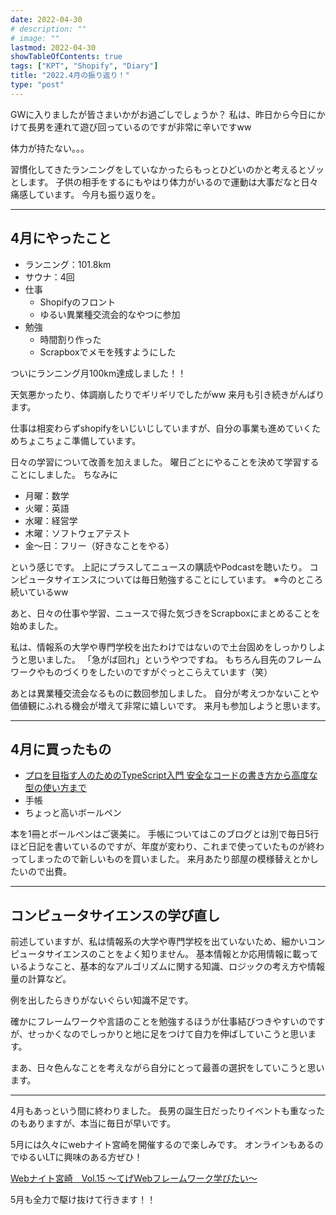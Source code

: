 ```yaml
---
date: 2022-04-30
# description: ""
# image: ""
lastmod: 2022-04-30
showTableOfContents: true
tags: ["KPT", "Shopify", "Diary"]
title: "2022.4月の振り返り！"
type: "post"
---
```


GWに入りましたが皆さまいかがお過ごしでしょうか？
私は、昨日から今日にかけて長男を連れて遊び回っているのですが非常に辛いですww

体力が持たない。。。

習慣化してきたランニングをしていなかったらもっとひどいのかと考えるとゾッとします。
子供の相手をするにもやはり体力がいるので運動は大事だなと日々痛感しています。
今月も振り返りを。

---

## 4月にやったこと

- ランニング：101.8km
- サウナ：4回
- 仕事
  - Shopifyのフロント
  - ゆるい異業種交流会的なやつに参加
- 勉強
  - 時間割り作った
  - Scrapboxでメモを残すようにした

ついにランニング月100km達成しました！！

天気悪かったり、体調崩したりでギリギリでしたがww
来月も引き続きがんばります。

仕事は相変わらずshopifyをいじいじしていますが、自分の事業も進めていくためちょこちょこ準備しています。

日々の学習について改善を加えました。
曜日ごとにやることを決めて学習することにしました。
ちなみに

- 月曜：数学
- 火曜：英語
- 水曜：経営学
- 木曜：ソフトウェアテスト
- 金〜日：フリー（好きなことをやる）

という感じです。
上記にプラスしてニュースの購読やPodcastを聴いたり。
コンピュータサイエンスについては毎日勉強することにしています。
※今のところ続いているww

あと、日々の仕事や学習、ニュースで得た気づきをScrapboxにまとめることを始めました。

私は、情報系の大学や専門学校を出たわけではないので土台固めをしっかりしようと思いました。
「急がば回れ」というやつですね。
もちろん目先のフレームワークやものづくりをしたいのですがぐっとこらえています（笑）

あとは異業種交流会なるものに数回参加しました。
自分が考えつかないことや価値観にふれる機会が増えて非常に嬉しいです。
来月も参加しようと思います。

---

## 4月に買ったもの

- [プロを目指す人のためのTypeScript入門 安全なコードの書き方から高度な型の使い方まで](https://gihyo.jp/book/2022/978-4-297-12747-3)
- 手帳
- ちょっと高いボールペン

本を1冊とボールペンはご褒美に。
手帳についてはこのブログとは別で毎日5行ほど日記を書いているのですが、年度が変わり、これまで使っていたものが終わってしまったので新しいものを買いました。
来月あたり部屋の模様替えとかしたいので出費。

---

## コンピュータサイエンスの学び直し

前述していますが、私は情報系の大学や専門学校を出ていないため、細かいコンピュータサイエンスのことをよく知りません。
基本情報とか応用情報に載っているようなこと、基本的なアルゴリズムに関する知識、ロジックの考え方や情報量の計算など。

例を出したらきりがないぐらい知識不足です。

確かにフレームワークや言語のことを勉強するほうが仕事結びつきやすいのですが、せっかくなのでしっかりと地に足をつけて自力を伸ばしていこうと思います。

まあ、日々色んなことを考えながら自分にとって最善の選択をしていこうと思います。

---

4月もあっという間に終わりました。
長男の誕生日だったりイベントも重なったのもありますが、本当に毎日が早いです。

5月には久々にwebナイト宮崎を開催するので楽しみです。
オンラインもあるのでゆるいLTに興味のある方ぜひ！

[Webナイト宮崎　Vol.15 〜てげWebフレームワーク学びたい〜](https://tegehoge.connpass.com/event/244970/)

5月も全力で駆け抜けて行きます！！
